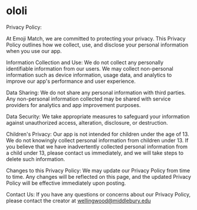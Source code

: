# ololi
Privacy Policy:

At Emoji Match, we are committed to protecting your privacy. This Privacy Policy outlines how we collect, use, and disclose your personal information when you use our app.

Information Collection and Use:
We do not collect any personally identifiable information from our users. We may collect non-personal information such as device information, usage data, and analytics to improve our app's performance and user experience.

Data Sharing:
We do not share any personal information with third parties. Any non-personal information collected may be shared with service providers for analytics and app improvement purposes.

Data Security:
We take appropriate measures to safeguard your information against unauthorized access, alteration, disclosure, or destruction.

Children's Privacy:
Our app is not intended for children under the age of 13. We do not knowingly collect personal information from children under 13. If you believe that we have inadvertently collected personal information from a child under 13, please contact us immediately, and we will take steps to delete such information.

Changes to this Privacy Policy:
We may update our Privacy Policy from time to time. Any changes will be reflected on this page, and the updated Privacy Policy will be effective immediately upon posting.

Contact Us:
If you have any questions or concerns about our Privacy Policy, please contact the creator at wellingwood@middlebury.edu
